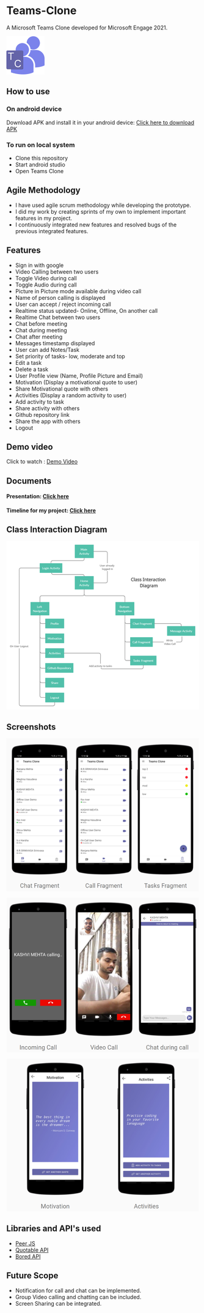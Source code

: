 # Teams-Clone

A Microsoft Teams Clone developed for Microsoft Engage 2021.

![Logo](./Screenshot/logo.png)

## How to use

### On android device

Download APK and install it in your android device: [Click here to download APK]()

### To run on local system

- Clone this repository 
- Start android studio
- Open Teams Clone

## Agile Methodology

- I have used agile scrum methodology while developing the prototype. 
- I did my work by creating sprints of my own to implement important features in my project.
- I continuously integrated new features and resolved bugs of the previous integrated features.

## Features

- Sign in with google
- Video Calling between two users
- Toggle Video during call
- Toggle Audio during call
- Picture in Picture mode available during video call
- Name of person calling is displayed
- User can accept / reject incoming call
- Realtime status updated- Online, Offline, On another call
- Realtime Chat between two users
- Chat before meeting
- Chat during meeting 
- Chat after meeting
- Messages timestamp displayed
- User can add Notes/Task
- Set priority of tasks- low, moderate and top
- Edit a task
- Delete a task
- User Profile view (Name, Profile Picture and Email)
- Motivation (Display a motivational quote to user)
- Share Motivational quote with others
- Activities (Display a random activity to user)
- Add activity to task
- Share activity with others
- Github repository link
- Share the app with others
- Logout

## Demo video

Click to watch : [Demo Video]()

## Documents

#### Presentation: [Click here]()

#### Timeline for my project: [Click here](https://drive.google.com/file/d/1KI5pz7G9JuBxw7ACOQXMLWI0IpQFcpF7/view)

## Class Interaction Diagram

![Class Interaction Diagram Screenshot](./Screenshot/class_interaction_diagram.png)

## Screenshots

![Home Screenshot](./Screenshot/home_screen.png)

![Video Call Screenshot](./Screenshot/vifeo_call_screen.png)

![Other Features Screenshot](./Screenshot/other_features.png)

## Libraries and API's used

- [Peer JS](https://peerjs.com)
- [Quotable API](https://github.com/lukePeavey/quotable)
- [Bored API](https://www.boredapi.com/)

## Future Scope

- Notification for call and chat can be implemented.
- Group Video calling and chatting can be included.
- Screen Sharing can be integrated.
